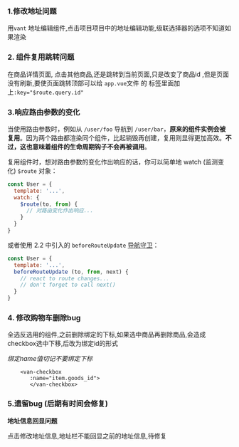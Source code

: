 ### 1.修改地址问题

用`vant` 地址编辑组件,点击项目项目中的地址编辑功能,级联选择器的选项不知道如果渲染

### 2. 组件复用跳转问题

在商品详情页面, 点击其他商品,还是跳转到当前页面,只是改变了商品id ,但是页面没有刷新,要使页面跳转顶部可以给 `app.vue`文件 的 <router-view />标签里面加上`:key="$route.query.id" ` 

### 3.响应路由参数的变化

当使用路由参数时，例如从 `/user/foo` 导航到 `/user/bar`，**原来的组件实例会被复用**。因为两个路由都渲染同个组件，比起销毁再创建，复用则显得更加高效。**不过，这也意味着组件的生命周期钩子不会再被调用**。



复用组件时，想对路由参数的变化作出响应的话，你可以简单地 watch (监测变化) `$route` 对象：

```js
const User = {
  template: '...',
  watch: {
    $route(to, from) {
      // 对路由变化作出响应...
    }
  }
}
```

或者使用 2.2 中引入的 `beforeRouteUpdate` [导航守卫](https://router.vuejs.org/zh/guide/advanced/navigation-guards.html)：

```js
const User = {
  template: '...',
  beforeRouteUpdate (to, from, next) {
    // react to route changes...
    // don't forget to call next()
  }
}
```

### 4. 修改购物车删除bug

全选反选用的组件,之前删除绑定的下标,如果选中商品再删除商品,会造成checkbox选中下移,后改为绑定id的形式

*绑定name值切记不要绑定下标*

```
    <van-checkbox
       :name="item.goods_id">
       </van-checkbox>
```

### 5.遗留bug (后期有时间会修复)

**地址信息回显问题**

点击修改地址信息,地址栏不能回显之前的地址信息,待修复

